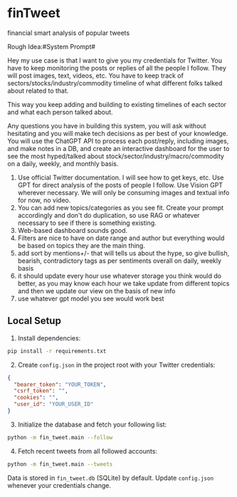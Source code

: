 # finTweet
financial smart analysis of popular tweets

Rough Idea:#System Prompt#

Hey my use case is that I want to give you my credentials for Twitter. You have to keep monitoring the posts or replies of all the people I follow. They will post images, text, videos, etc. You have to keep track of sectors/stocks/industry/commodity timeline of what different folks talked about related to that.

This way you keep adding and building to existing timelines of each sector and what each person talked about.


Any questions you have in building this system, you will ask without hesitating and you will make tech decisions as per best of your knowledge. You will use the ChatGPT API to process each post/reply, including images, and make notes in a DB, and create an interactive dashboard for the user to see the most hyped/talked about stock/sector/industry/macro/commodity on a daily, weekly, and monthly basis.

1. Use official Twitter documentation. I will see how to get keys, etc. Use GPT for direct analysis of the posts of people I follow. Use Vision GPT wherever necessary. We will only be consuming images and textual info for now, no video.
2. You can add new topics/categories as you see fit. Create your prompt accordingly and don't do duplication, so use RAG or whatever necessary to see if there is something existing.
3. Web-based dashboard sounds good.
4. Filters are nice to have on date range and author but everything would be based on topics they are the main thing.
5. add sort by mentions+/- that will tells us about the hype, so give bullish, bearish, contradictory tags as per sentiments overall on daily, weekly basis
6. it should update every hour use whatever storage you think would do better, as you may know each hour we take update from different topics and then we update our view on the basis of new info
7. use whatever gpt model you see would work best

## Local Setup

1. Install dependencies:

```bash
pip install -r requirements.txt
```

2. Create `config.json` in the project root with your Twitter credentials:

```json
{
  "bearer_token": "YOUR_TOKEN",
  "csrf_token": "",
  "cookies": "",
  "user_id": "YOUR_USER_ID"
}
```

3. Initialize the database and fetch your following list:

```bash
python -m fin_tweet.main --follow
```

4. Fetch recent tweets from all followed accounts:

```bash
python -m fin_tweet.main --tweets
```

Data is stored in `fin_tweet.db` (SQLite) by default. Update `config.json` whenever your credentials change.

